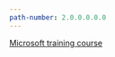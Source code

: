 ```yaml
---
path-number: 2.0.0.0.0.0
---
```

[Microsoft training course](https://learn.microsoft.com/en-us/training/dotnet/)
